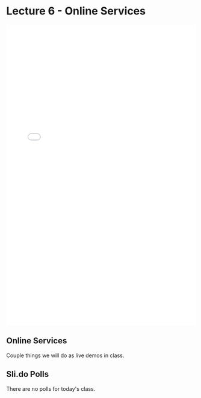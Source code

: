 # Lecture 6 - Online Services

<iframe src="../data_530_online_services_lecture6.pdf" width="100%" height="800px" frameBorder="0"> </iframe>

## Online Services

Couple things we will do as live demos in class.

## Sli.do Polls

There are no polls for today's class. 